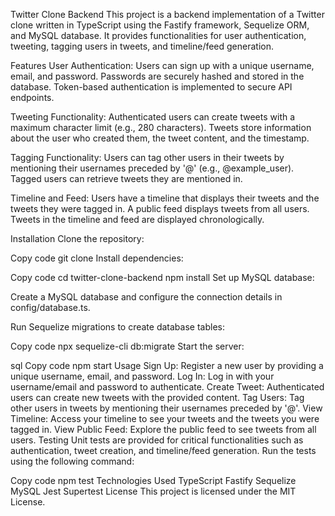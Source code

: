 Twitter Clone Backend
This project is a backend implementation of a Twitter clone written in TypeScript using the Fastify framework, Sequelize ORM, and MySQL database. It provides functionalities for user authentication, tweeting, tagging users in tweets, and timeline/feed generation.

Features
User Authentication:
Users can sign up with a unique username, email, and password.
Passwords are securely hashed and stored in the database.
Token-based authentication is implemented to secure API endpoints.

Tweeting Functionality:
Authenticated users can create tweets with a maximum character limit (e.g., 280 characters).
Tweets store information about the user who created them, the tweet content, and the timestamp.

Tagging Functionality:
Users can tag other users in their tweets by mentioning their usernames preceded by '@' (e.g., @example_user).
Tagged users can retrieve tweets they are mentioned in.

Timeline and Feed:
Users have a timeline that displays their tweets and the tweets they were tagged in.
A public feed displays tweets from all users.
Tweets in the timeline and feed are displayed chronologically.

Installation
Clone the repository:

Copy code
git clone 
Install dependencies:

Copy code
cd twitter-clone-backend
npm install
Set up MySQL database:

Create a MySQL database and configure the connection details in config/database.ts.

Run Sequelize migrations to create database tables:

Copy code
npx sequelize-cli db:migrate
Start the server:

sql
Copy code
npm start
Usage
Sign Up: Register a new user by providing a unique username, email, and password.
Log In: Log in with your username/email and password to authenticate.
Create Tweet: Authenticated users can create new tweets with the provided content.
Tag Users: Tag other users in tweets by mentioning their usernames preceded by '@'.
View Timeline: Access your timeline to see your tweets and the tweets you were tagged in.
View Public Feed: Explore the public feed to see tweets from all users.
Testing
Unit tests are provided for critical functionalities such as authentication, tweet creation, and timeline/feed generation. Run the tests using the following command:

Copy code
npm test
Technologies Used
TypeScript
Fastify
Sequelize
MySQL
Jest
Supertest
License
This project is licensed under the MIT License.